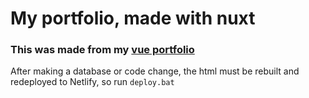 # My portfolio, made with nuxt

### This was made from my [vue portfolio](https://github.com/leomet07/vue-portfolio)

After making a database or code change, the html must be rebuilt and redeployed to Netlify, so run `deploy.bat`
